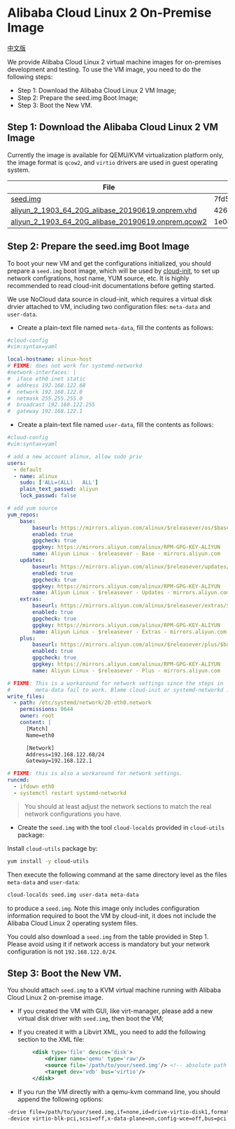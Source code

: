 Alibaba Cloud Linux 2 On-Premise Image
======================================

[ 中文版 ](https://github.com/alibaba/cloud-kernel/wiki/Aliyun-Linux-2-On-Premise-Image)

We provide Alibaba Cloud Linux 2 virtual machine images for on-premises development and testing. To use the VM image, you need to do the following steps:

+ Step 1: Download the Alibaba Cloud Linux 2 VM Image;
+ Step 2: Prepare the seed.img Boot Image;
+ Step 3: Boot the New VM.

## Step 1: Download the Alibaba Cloud Linux 2 VM Image

Currently the image is available for QEMU/KVM virtualization platform only, the image format is `qcow2`, and `virtio` drivers are used in guest operating system.

| File | SHA256SUM |
|------|-----------|
| [seed.img](https://alinux2.oss-cn-hangzhou.aliyuncs.com/seed.img) | 7fd5c245c2daef9454b98b251215f5f667d415d5759389f12d0de77d15225586 |
| [aliyun_2_1903_64_20G_alibase_20190619.onprem.vhd](https://alinux2.oss-cn-hangzhou.aliyuncs.com/aliyun_2_1903_64_20G_alibase_20190619.onprem.vhd) | 426400dfb706770a090808de5ffee0e6f725f1d9dab525b88365a70484788ddf |
| [aliyun_2_1903_64_20G_alibase_20190619.onprem.qcow2](https://alinux2.oss-cn-hangzhou.aliyuncs.com/aliyun_2_1903_64_20G_alibase_20190619.onprem.qcow2) | 1e0d7620fc34f928666ce945f2da9583b126a40638b20b79c7c17142aefcb638 |

## Step 2: Prepare the seed.img Boot Image

To boot your new VM and get the configurations initialized, you should prepare a `seed.img` boot image, which will be used by [cloud-init](https://cloudinit.readthedocs.io/en/latest/), to set up network configrations, host name, YUM source, etc. It is highly recommended to read cloud-init documentations before getting started.

We use NoCloud data source in cloud-init, which requires a virtual disk drvier attached to VM, including two configuration files: `meta-data` and `user-data`.

+ Create a plain-text file named `meta-data`, fill the contents as follows:

```yaml
#cloud-config
#vim:syntax=yaml

local-hostname: alinux-host
# FIXME: does not work for systemd-networkd
#network-interfaces: |
#  iface eth0 inet static
#  address 192.168.122.68
#  network 192.168.122.0
#  netmask 255.255.255.0
#  broadcast 192.168.122.255
#  gateway 192.168.122.1
```

+ Create a plain-text file named `user-data`, fill the contents as follows:

```yaml
#cloud-config
#vim:syntax=yaml

# add a new account alinux, allow sudo priv
users:
  - default
  - name: alinux
    sudo: ['ALL=(ALL)   ALL']
    plain_text_passwd: aliyun
    lock_passwd: false

# add yum source
yum_repos:
    base:
        baseurl: https://mirrors.aliyun.com/alinux/$releasever/os/$basearch/
        enabled: true
        gpgcheck: true
        gpgkey: https://mirrors.aliyun.com/alinux/RPM-GPG-KEY-ALIYUN
        name: Aliyun Linux - $releasever - Base - mirrors.aliyun.com
    updates:
        baseurl: https://mirrors.aliyun.com/alinux/$releasever/updates/$basearch/
        enabled: true
        gpgcheck: true
        gpgkey: https://mirrors.aliyun.com/alinux/RPM-GPG-KEY-ALIYUN
        name: Aliyun Linux - $releasever - Updates - mirrors.aliyun.com
    extras:
        baseurl: https://mirrors.aliyun.com/alinux/$releasever/extras/$basearch/
        enabled: true
        gpgcheck: true
        gpgkey: https://mirrors.aliyun.com/alinux/RPM-GPG-KEY-ALIYUN
        name: Aliyun Linux - $releasever - Extras - mirrors.aliyun.com
    plus:
        baseurl: https://mirrors.aliyun.com/alinux/$releasever/plus/$basearch/
        enabled: true
        gpgcheck: true
        gpgkey: https://mirrors.aliyun.com/alinux/RPM-GPG-KEY-ALIYUN
        name: Aliyun Linux - $releasever - Plus - mirrors.aliyun.com

# FIXME: This is a workaround for network settings since the steps in
#        meta-data fail to work. Blame cloud-init or systemd-networkd :)
write_files:
  - path: /etc/systemd/network/20-eth0.network
    permissions: 0644
    owner: root
    content: |
      [Match]
      Name=eth0

      [Network]
      Address=192.168.122.68/24
      Gateway=192.168.122.1

# FIXME: this is also a workaround for network settings.
runcmd:
  - ifdown eth0
  - systemctl restart systemd-networkd
```

> You should at least adjust the network sections to match the real network configurations you have.

+ Create the `seed.img` with the tool `cloud-localds` provided in `cloud-utils` package:

Install `cloud-utils` package by:

```bash
yum install -y cloud-utils
```

Then execute the following command at the same directory level as the files `meta-data` and `user-data`:

```bash
cloud-localds seed.img user-data meta-data
```

to produce a `seed.img`. Note this image only includes configuration information required to boot the VM by cloud-init, it does not include the Alibaba Cloud Linux 2 operating system files.

You could also download a `seed.img` from the table provided in Step 1. Please avoid using it if network access is mandatory but your network configuration is not `192.168.122.0/24`.

## Step 3: Boot the New VM.

You should attach `seed.img` to a KVM virtual machine running with Alibaba Cloud Linux 2 on-premise image.

- If you created the VM with GUI, like virt-manager, please add a new virtual disk driver with `seed.img`, then boot the VM;

- If you created it with a Libvirt XML, you need to add the following section to the XML file:

```xml
        <disk type='file' device='disk'>
            <driver name='qemu' type='raw'/>
            <source file='/path/to/your/seed.img'/> <!-- absolute path of seed.img -->
            <target dev='vdb' bus='virtio'/>
        </disk>
```
- If you run the VM directly with a qemu-kvm command line, you should append the following options:

```bash
-drive file=/path/to/your/seed.img,if=none,id=drive-virtio-disk1,format=raw,cache=none,aio=native \
-device virtio-blk-pci,scsi=off,x-data-plane=on,config-wce=off,bus=pci.0,addr=0x6,drive=drive-virtio-disk1,id=virtio-disk1
```
